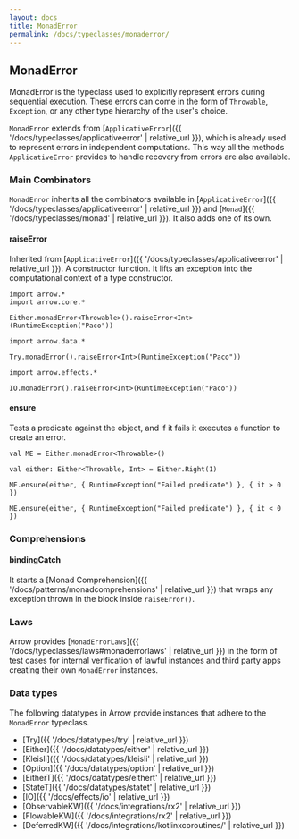 ```yaml
---
layout: docs
title: MonadError
permalink: /docs/typeclasses/monaderror/
---
```


## MonadError

MonadError is the typeclass used to explicitly represent errors during sequential execution.
These errors can come in the form of `Throwable`, `Exception`, or any other type hierarchy of the user's choice.

`MonadError` extends from [`ApplicativeError`]({{ '/docs/typeclasses/applicativeerror' | relative_url }}), which is already used to represent errors in independent computations. This way all the methods `ApplicativeError` provides to handle recovery from errors are also available.

### Main Combinators

`MonadError` inherits all the combinators available in [`ApplicativeError`]({{ '/docs/typeclasses/applicativeerror' | relative_url }}) and [`Monad`]({{ '/docs/typeclasses/monad' | relative_url }}). It also adds one of its own.

#### raiseError

Inherited from [`ApplicativeError`]({{ '/docs/typeclasses/applicativeerror' | relative_url }}). A constructor function.
It lifts an exception into the computational context of a type constructor.

```kotlin:ank
import arrow.*
import arrow.core.*

Either.monadError<Throwable>().raiseError<Int>(RuntimeException("Paco"))
```

```kotlin:ank
import arrow.data.*

Try.monadError().raiseError<Int>(RuntimeException("Paco"))
```

```kotlin:ank
import arrow.effects.*

IO.monadError().raiseError<Int>(RuntimeException("Paco"))
```

#### ensure

Tests a predicate against the object, and if it fails it executes a function to create an error.

```kotlin:ank
val ME = Either.monadError<Throwable>()

val either: Either<Throwable, Int> = Either.Right(1)

ME.ensure(either, { RuntimeException("Failed predicate") }, { it > 0 })
```

```kotlin:ank
ME.ensure(either, { RuntimeException("Failed predicate") }, { it < 0 })
```

### Comprehensions

#### bindingCatch

It starts a [Monad Comprehension]({{ '/docs/patterns/monadcomprehensions' | relative_url }}) that wraps any exception thrown in the block inside `raiseError()`.

### Laws

Arrow provides [`MonadErrorLaws`]({{ '/docs/typeclasses/laws#monaderrorlaws' | relative_url }}) in the form of test cases for internal verification of lawful instances and third party apps creating their own `MonadError` instances.

### Data types

The following datatypes in Arrow provide instances that adhere to the `MonadError` typeclass.

- [Try]({{ '/docs/datatypes/try' | relative_url }})
- [Either]({{ '/docs/datatypes/either' | relative_url }})
- [Kleisli]({{ '/docs/datatypes/kleisli' | relative_url }})
- [Option]({{ '/docs/datatypes/option' | relative_url }})
- [EitherT]({{ '/docs/datatypes/eithert' | relative_url }})
- [StateT]({{ '/docs/datatypes/statet' | relative_url }})
- [IO]({{ '/docs/effects/io' | relative_url }})
- [ObservableKW]({{ '/docs/integrations/rx2' | relative_url }})
- [FlowableKW]({{ '/docs/integrations/rx2' | relative_url }})
- [DeferredKW]({{ '/docs/integrations/kotlinxcoroutines/' | relative_url }})
